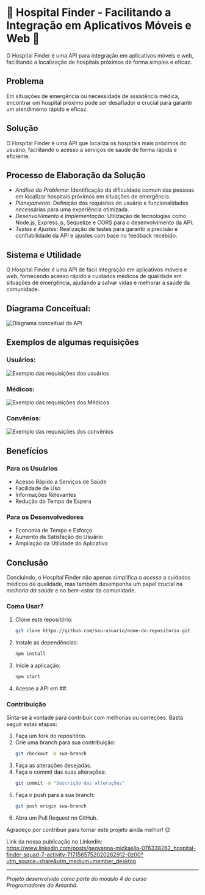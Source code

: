 # 🏥 Hospital Finder - Facilitando a Integração em Aplicativos Móveis e Web 🏥

O Hospital Finder é uma API para integração em aplicativos móveis e web, facilitando a localização de hospitais próximos de forma simples e eficaz.

## Problema
Em situações de emergência ou necessidade de assistência médica, encontrar um hospital próximo pode ser desafiador e crucial para garantir um atendimento rápido e eficaz.

## Solução
O Hospital Finder é uma API que localiza os hospitais mais próximos do usuário, facilitando o acesso a serviços de saúde de forma rápida e eficiente.

## Processo de Elaboração da Solução
- *Análise do Problema:* Identificação da dificuldade comum das pessoas em localizar hospitais próximos em situações de emergência.
- *Planejamento:* Definição dos requisitos do usuário e funcionalidades necessárias para uma experiência otimizada.
- *Desenvolvimento e Implementação:* Utilização de tecnologias como Node.js, Express.js, Sequelize e CORS para o desenvolvimento da API.
- *Testes e Ajustes:* Realização de testes para garantir a precisão e confiabilidade da API e ajustes com base no feedback recebido.

## Sistema e Utilidade
O Hospital Finder é uma API de fácil integração em aplicativos móveis e web, fornecendo acesso rápido a cuidados médicos de qualidade em situações de emergência, ajudando a salvar vidas e melhorar a saúde da comunidade.

## Diagrama Conceitual:
![Diagrama conceitual da API](https://i.imgur.com/MHJRdRy.jpeg)

## Exemplos de algumas requisições
### Usuários:
![Exemplo das requisições dos usuários](https://i.imgur.com/uqtNuxo.jpeg)

### Médicos:
![Exemplo das requisições dos Médicos](https://i.imgur.com/XPOFH6I.jpeg)

### Convênios:
![Exemplo das requisições dos convênios](https://i.imgur.com/hpT1Rdm.jpeg)

## Benefícios
### Para os Usuários
- Acesso Rápido a Serviços de Saúde
- Facilidade de Uso
- Informações Relevantes
- Redução do Tempo de Espera

### Para os Desenvolvedores
- Economia de Tempo e Esforço
- Aumento da Satisfação do Usuário
- Ampliação da Utilidade do Aplicativo

## Conclusão
Concluindo, o Hospital Finder não apenas simplifica o *acesso* a cuidados médicos de qualidade, mas também desempenha um papel crucial na *melhoria da saúde* e no *bem-estar* da comunidade.

### Como Usar?

1. Clone este repositório:
   ```bash
   git clone https://github.com/seu-usuario/nome-do-repositorio.git
   ```

2. Instale as dependências:
   ```bash
   npm install
   ```

3. Inicie a aplicação:
   ```bash
   npm start
   ```

4. Acesse a API em ##.

### Contribuição

Sinta-se à vontade para contribuir com melhorias ou correções. Basta seguir estas etapas:

1. Faça um fork do repositório.
2. Crie uma branch para sua contribuição:
   ```bash
   git checkout -b sua-branch
   ```
3. Faça as alterações desejadas.
4. Faça o commit das suas alterações:
   ```bash
   git commit -m "Descrição das alterações"
   ```
5. Faça o push para a sua branch:
   ```bash
   git push origin sua-branch
   ```
6. Abra um Pull Request no GitHub.

Agradeço por contribuir para tornar este projeto ainda melhor! 😊

Link da nossa publicação no Linkedin: https://www.linkedin.com/posts/geovanna-mickaella-076338262_hospital-finder-squad-7-activity-7171565752020262912-0z00?utm_source=share&utm_medium=member_desktop

---
*Projeto desenvolvido como parte do módulo 4 do curso Programadores do Amanhã.*



